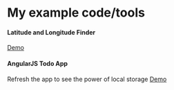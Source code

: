 # My example code/tools
#### Latitude and Longitude Finder
[Demo](http://arifhp86.github.io/latlngfinder/)
#### AngularJS Todo App
Refresh the app to see the power of local storage
[Demo](http://arifhp86.github.io/todo/)
